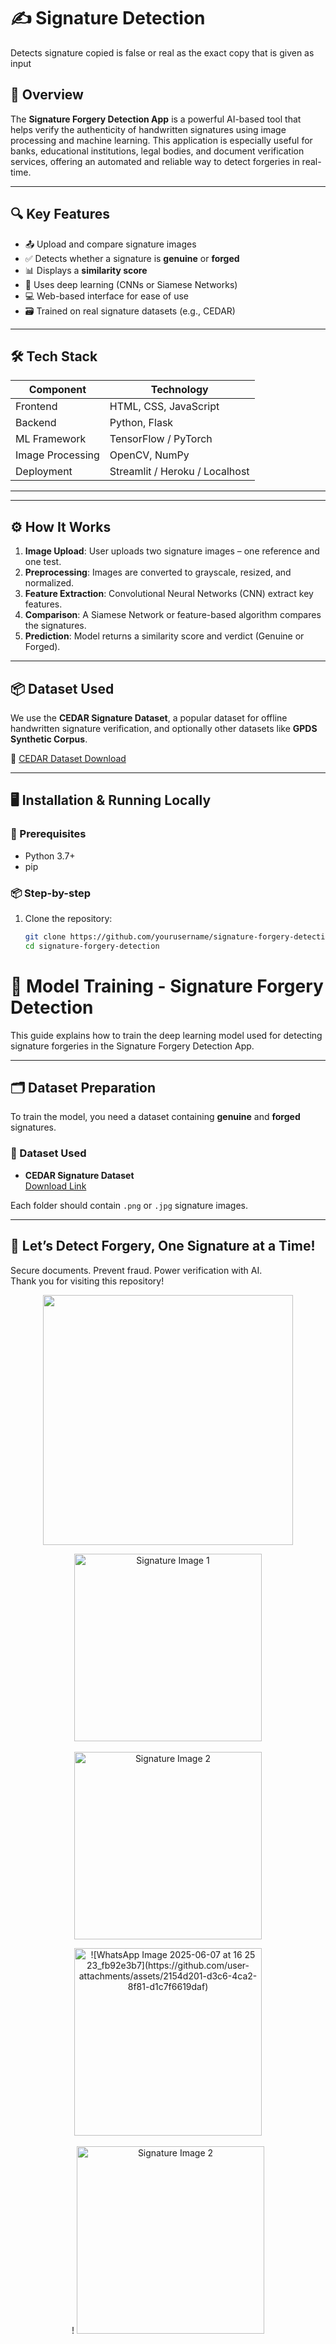 # ✍️ Signature Detection
Detects signature copied is false or real as the exact copy that is given as input
## 🧠 Overview

The **Signature Forgery Detection App** is a powerful AI-based tool that helps verify the authenticity of handwritten signatures using image processing and machine learning. This application is especially useful for banks, educational institutions, legal bodies, and document verification services, offering an automated and reliable way to detect forgeries in real-time.

---

## 🔍 Key Features

- 📤 Upload and compare signature images
- ✅ Detects whether a signature is **genuine** or **forged**
- 📊 Displays a **similarity score**
- 🧠 Uses deep learning (CNNs or Siamese Networks)
- 💻 Web-based interface for ease of use
- 🗃️ Trained on real signature datasets (e.g., CEDAR)

---

## 🛠️ Tech Stack

| Component       | Technology           |
|----------------|----------------------|
| Frontend       | HTML, CSS, JavaScript |
| Backend        | Python, Flask         |
| ML Framework   | TensorFlow / PyTorch  |
| Image Processing | OpenCV, NumPy       |
| Deployment     | Streamlit / Heroku / Localhost |

---

---

## ⚙️ How It Works

1. **Image Upload**: User uploads two signature images – one reference and one test.
2. **Preprocessing**: Images are converted to grayscale, resized, and normalized.
3. **Feature Extraction**: Convolutional Neural Networks (CNN) extract key features.
4. **Comparison**: A Siamese Network or feature-based algorithm compares the signatures.
5. **Prediction**: Model returns a similarity score and verdict (Genuine or Forged).

---

## 📦 Dataset Used

We use the **CEDAR Signature Dataset**, a popular dataset for offline handwritten signature verification, and optionally other datasets like **GPDS Synthetic Corpus**.

📎 [CEDAR Dataset Download](http://www.cedar.buffalo.edu/NIJ/data/signatures/)

---

## 🖥️ Installation & Running Locally

### 🔧 Prerequisites

- Python 3.7+
- pip

### 📦 Step-by-step

1. Clone the repository:
   ```bash
   git clone https://github.com/yourusername/signature-forgery-detection.git
   cd signature-forgery-detection
# 🧠 Model Training - Signature Forgery Detection

This guide explains how to train the deep learning model used for detecting signature forgeries in the Signature Forgery Detection App.

---

## 🗂️ Dataset Preparation

To train the model, you need a dataset containing **genuine** and **forged** signatures.

### 🔸 Dataset Used

- **CEDAR Signature Dataset**  
  [Download Link](http://www.cedar.buffalo.edu/NIJ/data/signatures/)

Each folder should contain `.png` or `.jpg` signature images.

---

## 🏁 Let’s Detect Forgery, One Signature at a Time!

Secure documents. Prevent fraud. Power verification with AI.  
Thank you for visiting this repository! 


<p align="center">
  <img src="![SignDetect](https://github.com/user-attachments/assets/ad576fa2-bdf5-490c-ab03-54e077b5f39f)" width="400"/>
</p>

<p align="center">

  <img src="![WhatsApp Image 2025-06-07 at 16 23 36_11c87de1](https://github.com/user-attachments/assets/a1b9231a-fe8a-4f3f-8ac4-e214dd22b03c)" alt="Signature Image 1" width="300"/>
  <br><br>
  <img src="![WhatsApp Image 2025-06-07 at 16 25 23_fb92e3b7](https://github.com/user-attachments/assets/01f0a1d4-6899-40b3-a88b-ad1417cbacb6)" alt="Signature Image 2" width="300"/>
</p>
<p align="center">
  <img src="" alt="![WhatsApp Image 2025-06-07 at 16 25 23_fb92e3b7](https://github.com/user-attachments/assets/2154d201-d3c6-4ca2-8f81-d1c7f6619daf)" width="300"/>
  <br><br>!
   <img src="![WhatsApp Image 2025-06-07 at 16 23 36_11c87de1](https://github.com/user-attachments/assets/ebcf3701-fa65-4ff4-bde9-4c841926781f)" alt="Signature Image 2" width="300"/>
</p>

